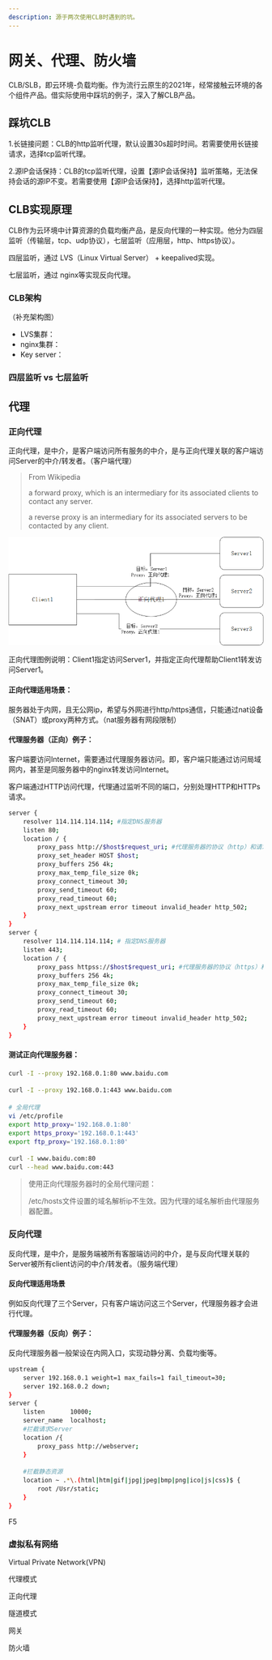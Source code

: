 ```yaml
---
description: 源于两次使用CLB时遇到的坑。
---
```


# 网关、代理、防火墙

CLB/SLB，即云环境-负载均衡。作为流行云原生的2021年，经常接触云环境的各个组件产品。借实际使用中踩坑的例子，深入了解CLB产品。

## 踩坑CLB

1.长链接问题：CLB的http监听代理，默认设置30s超时时间。若需要使用长链接请求，选择tcp监听代理。

2.源IP会话保持：CLB的tcp监听代理，设置【源IP会话保持】监听策略，无法保持会话的源IP不变。若需要使用【源IP会话保持】，选择http监听代理。

## CLB实现原理

CLB作为云环境中计算资源的负载均衡产品，是反向代理的一种实现。他分为四层监听（传输层，tcp、udp协议），七层监听（应用层，http、https协议）。

四层监听，通过 LVS（Linux Virtual Server） + keepalived实现。

七层监听，通过 nginx等实现反向代理。

### CLB架构

（补充架构图）

* LVS集群：
* nginx集群：
* Key server：

### 四层监听 vs 七层监听



## 代理

### 正向代理

正向代理，是中介，是客户端访问所有服务的中介，是与正向代理关联的客户端访问Server的中介/转发者。（客户端代理）

> From Wikipedia
>
> a forward proxy, which is an intermediary for its associated clients to contact any server.
>
> a reverse proxy is an intermediary for its associated servers to be contacted by any client.

![&#x6B63;&#x5411;&#x4EE3;&#x7406;&#x56FE;&#x4F8B;](../.gitbook/assets/zheng-xiang-dai-li-.png)

正向代理图例说明：Client1指定访问Server1，并指定正向代理帮助Client1转发访问Server1。

#### 正向代理适用场景：

服务器处于内网，且无公网ip，希望与外网进行http/https通信，只能通过nat设备（SNAT）或proxy两种方式。（nat服务器有网段限制）

#### 代理服务器（正向）例子：

客户端要访问Internet，需要通过代理服务器访问。即，客户端只能通过访问局域网内，甚至是同服务器中的nginx转发访问Internet。

客户端通过HTTP访问代理，代理通过监听不同的端口，分别处理HTTP和HTTPs请求。

```bash
server {
    resolver 114.114.114.114; #指定DNS服务器
    listen 80;
    location / {
        proxy_pass http://$host$request_uri; #代理服务器的协议（http）和请求地址
        proxy_set_header HOST $host;
        proxy_buffers 256 4k;
        proxy_max_temp_file_size 0k;
        proxy_connect_timeout 30;
        proxy_send_timeout 60;
        proxy_read_timeout 60;
        proxy_next_upstream error timeout invalid_header http_502;
    }
}
server {
    resolver 114.114.114.114; # 指定DNS服务器
    listen 443;
    location / {
        proxy_pass httpss://$host$request_uri; #代理服务器的协议（https）和请求地址
        proxy_buffers 256 4k;
        proxy_max_temp_file_size 0k;
        proxy_connect_timeout 30;
        proxy_send_timeout 60;
        proxy_read_timeout 60;
        proxy_next_upstream error timeout invalid_header http_502;
    }
}
```

#### 测试正向代理服务器：

```bash
curl -I --proxy 192.168.0.1:80 www.baidu.com

curl -I --proxy 192.168.0.1:443 www.baidu.com

# 全局代理
vi /etc/profile
export http_proxy='192.168.0.1:80'
export https_proxy='192.168.0.1:443'
export ftp_proxy='192.168.0.1:80'

curl -I www.baidu.com:80
curl --head www.baidu.com:443
```

> 使用正向代理服务器时的全局代理问题：
>
> /etc/hosts文件设置的域名解析ip不生效。因为代理的域名解析由代理服务器配置。

### 反向代理

反向代理，是中介，是服务端被所有客服端访问的中介，是与反向代理关联的Server被所有client访问的中介/转发者。（服务端代理）

#### 反向代理适用场景

例如反向代理了三个Server，只有客户端访问这三个Server，代理服务器才会进行代理。

#### 代理服务器（反向）例子：

反向代理服务器一般架设在内网入口，实现动静分离、负载均衡等。

```bash
upstream {
    server 192.168.0.1 weight=1 max_fails=1 fail_timeout=30;
    server 192.168.0.2 down;
}
server {
    listen       10000;
    server_name  localhost;
    #拦截请求Server
    location /{
        proxy_pass http://webserver;
    }
    
    #拦截静态资源
    location ~ .*\.(html|htm|gif|jpg|jpeg|bmp|png|ico|js|css)$ {
        root /Usr/static;
    }
}
```



F5









### 虚拟私有网络

Virtual Private Network\(VPN\)

代理模式

正向代理

隧道模式



网关



防火墙



